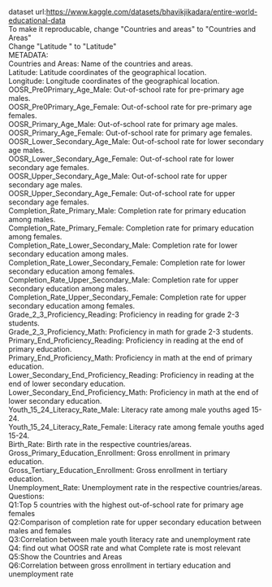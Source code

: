 dataset url:https://www.kaggle.com/datasets/bhavikjikadara/entire-world-educational-data  
To make it reproducable, change "Countries and areas" to "Countries and Areas"  
Change "Latitude " to "Latitude"  
METADATA:  
    Countries and Areas: Name of the countries and areas.  
    Latitude: Latitude coordinates of the geographical location.  
    Longitude: Longitude coordinates of the geographical location.  
    OOSR_Pre0Primary_Age_Male: Out-of-school rate for pre-primary age males.  
    OOSR_Pre0Primary_Age_Female: Out-of-school rate for pre-primary age females.  
    OOSR_Primary_Age_Male: Out-of-school rate for primary age males.  
    OOSR_Primary_Age_Female: Out-of-school rate for primary age females.  
    OOSR_Lower_Secondary_Age_Male: Out-of-school rate for lower secondary age males.  
    OOSR_Lower_Secondary_Age_Female: Out-of-school rate for lower secondary age females.  
    OOSR_Upper_Secondary_Age_Male: Out-of-school rate for upper secondary age males.  
    OOSR_Upper_Secondary_Age_Female: Out-of-school rate for upper secondary age females.  
    Completion_Rate_Primary_Male: Completion rate for primary education among males.  
    Completion_Rate_Primary_Female: Completion rate for primary education among females.  
    Completion_Rate_Lower_Secondary_Male: Completion rate for lower secondary education among males.  
    Completion_Rate_Lower_Secondary_Female: Completion rate for lower secondary education among females.  
    Completion_Rate_Upper_Secondary_Male: Completion rate for upper secondary education among males.  
    Completion_Rate_Upper_Secondary_Female: Completion rate for upper secondary education among females.  
    Grade_2_3_Proficiency_Reading: Proficiency in reading for grade 2-3 students.  
    Grade_2_3_Proficiency_Math: Proficiency in math for grade 2-3 students.  
    Primary_End_Proficiency_Reading: Proficiency in reading at the end of primary education.  
    Primary_End_Proficiency_Math: Proficiency in math at the end of primary education.  
    Lower_Secondary_End_Proficiency_Reading: Proficiency in reading at the end of lower secondary education.  
    Lower_Secondary_End_Proficiency_Math: Proficiency in math at the end of lower secondary education.  
    Youth_15_24_Literacy_Rate_Male: Literacy rate among male youths aged 15-24.  
    Youth_15_24_Literacy_Rate_Female: Literacy rate among female youths aged 15-24.  
    Birth_Rate: Birth rate in the respective countries/areas.  
    Gross_Primary_Education_Enrollment: Gross enrollment in primary education.  
    Gross_Tertiary_Education_Enrollment: Gross enrollment in tertiary education.  
    Unemployment_Rate: Unemployment rate in the respective countries/areas.  
Questions:  
Q1:Top 5 countries with the highest out-of-school rate for primary age females  
Q2:Comparison of completion rate for upper secondary education between males and females  
Q3:Correlation between male youth literacy rate and unemployment rate  
Q4: find out what OOSR rate and what Complete rate is most relevant  
Q5:Show the Countries and Areas  
Q6:Correlation between gross enrollment in tertiary education and unemployment rate  

